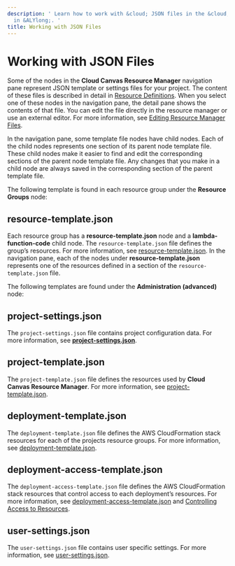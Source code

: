```yaml
---
description: ' Learn how to work with &cloud; JSON files in the &cloud; Resource Manager
  in &ALYlong;. '
title: Working with JSON Files
---
```

# Working with JSON Files<a name="cloud-canvas-ui-rm-json-file-nodes"></a>

Some of the nodes in the **Cloud Canvas Resource Manager** navigation pane represent JSON template or settings files for your project\. The content of these files is described in detail in [Resource Definitions](cloud-canvas-resource-definitions.md)\. When you select one of these nodes in the navigation pane, the detail pane shows the contents of that file\. You can edit the file directly in the resource manager or use an external editor\. For more information, see [Editing Resource Manager Files](cloud-canvas-ui-rm-text-editing.md)\. 

In the navigation pane, some template file nodes have child nodes\. Each of the child nodes represents one section of its parent node template file\. These child nodes make it easier to find and edit the corresponding sections of the parent node template file\. Any changes that you make in a child node are always saved in the corresponding section of the parent template file\. 

The following template is found in each resource group under the **Resource Groups** node: 

## resource\-template\.json<a name="cloud-canvas-ui-rm-resource-template-json"></a>

Each resource group has a **resource\-template\.json** node and a **lambda\-function\-code** child node\. The `resource-template.json` file defines the group’s resources\. For more information, see [resource\-template\.json](cloud-canvas-resource-definitions.md#cloud-canvas-resource-template)\.  In the navigation pane, each of the nodes under **resource\-template\.json** represents one of the resources defined in a section of the `resource-template.json` file\. 

The following templates are found under the **Administration \(advanced\)** node: 

## project\-settings\.json<a name="cloud-canvas-ui-rm-project-settings.json"></a>

The `project-settings.json` file contains project configuration data\. For more information, see [**project\-settings\.json**](cloud-canvas-resource-deployments.md#cloud-canvas-project-settings)\.

## project\-template\.json<a name="cloud-canvas-ui-rm-project-template.json"></a>

The `project-template.json` file defines the resources used by **Cloud Canvas Resource Manager**\. For more information, see [project\-template\.json](cloud-canvas-resource-definitions.md#cloud-canvas-project-template)\.

## deployment\-template\.json<a name="cloud-canvas-ui-rm-deployment-template.json"></a>

The `deployment-template.json` file defines the AWS CloudFormation stack resources for each of the projects resource groups\. For more information, see [deployment\-template\.json](cloud-canvas-resource-definitions.md#cloud-canvas-deployment-template)\.

## deployment\-access\-template\.json<a name="cloud-canvas-ui-rm-deployment-access-template.json"></a>

The `deployment-access-template.json` file defines the AWS CloudFormation stack resources that control access to each deployment’s resources\. For more information, see [deployment\-access\-template\.json](cloud-canvas-resource-definitions.md#cloud-canvas-deployment-access-template) and [Controlling Access to Resources](cloud-canvas-setting-access-permissions.md)\. 

## user\-settings\.json<a name="cloud-canvas-ui-rm-user-settings.json"></a>

The `user-settings.json` file contains user specific settings\. For more information, see [user\-settings\.json](cloud-canvas-resource-definitions.md#cloud-canvas-user-settings)\.